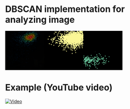 # DBSCAN implementation for analyzing image

<div style="display:flex;">
<img src="https://github.com/Pomog/DBSCAN/blob/master/screenshot.png?raw=true" alt="example" style="width:25%;">

<img src="https://github.com/Pomog/DBSCAN/blob/master/clusterization1.png?raw=true" style="width:25%;">

<img src="https://github.com/Pomog/DBSCAN/blob/master/clusterization2.png?raw=true" alt="example" style="width:25%;">
</div>

# Example (YouTube video)
[![Video](https://img.youtube.com/vi/xTJlGgTdvog/0.jpg)](https://www.youtube.com/watch?v=xTJlGgTdvog)
